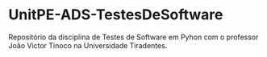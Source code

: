 # UnitPE-ADS-TestesDeSoftware
Repositório da disciplina de Testes de Software em Pyhon com o professor João Victor Tinoco na Universidade Tiradentes.
